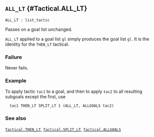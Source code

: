 ## `ALL_LT` {#Tactical.ALL_LT}


```
ALL_LT : list_tactic
```



Passes on a goal list unchanged.


`ALL_LT` applied to a goal list `gl`
simply produces the goal list `gl`. It is
the identity for the `THEN_LT` tactical.

### Failure

Never fails.

### Example

To apply tactic `tac1` to a goal, and then to apply `tac2`
to all resulting subgoals except the first, use
    
      tac1 THEN_LT SPLIT_LT 1 (ALL_LT, ALLGOALS tac2)
    

### See also

[`Tactical.THEN_LT`](#Tactical.THEN_LT), [`Tactical.SPLIT_LT`](#Tactical.SPLIT_LT), [`Tactical.ALLGOALS`](#Tactical.ALLGOALS)

